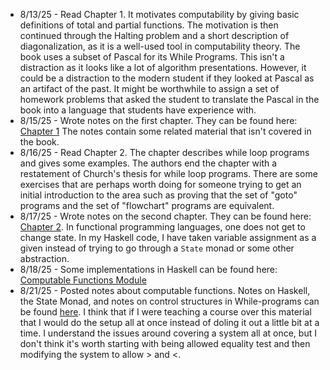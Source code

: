 * 8/13/25 - Read Chapter 1. It motivates computability by giving basic definitions of total and partial functions. The motivation is then continued through the Halting problem and a short description of diagonalization, as it is a well-used tool in computability theory. The book uses a subset of Pascal for its While Programs. This isn't a distraction as it looks like a lot of algorithm presentations. However, it could be a distraction to the modern student if they looked at Pascal as an artifact of the past. It might be worthwhile to assign a set of homework problems that asked the student to translate the Pascal in the book into a language that students have experience with. 
* 8/15/25 - Wrote notes on the first chapter. They can be found here: [Chapter 1](./KMA%20Notes/Chapter%201.md) The notes contain some related material that isn't covered in the book.
* 8/16/25 - Read Chapter 2. The chapter describes while loop programs and gives some examples. The authors end the chapter with a restatement of Church's thesis for while loop programs. There are some exercises that are perhaps worth doing for someone trying to get an initial introduction to the area such as proving that the set of "goto" programs and the set of "flowchart" programs are equivalent.
* 8/17/25 - Wrote notes on the second chapter. They can be found here: [Chapter 2](./KMA%20Notes/Chapter%202.md). In functional programming languages, one does not get to change state. In my Haskell code, I have taken variable assignment as a given instead of trying to go through a ```State``` monad or some other abstraction. 
* 8/18/25 - Some implementations in Haskell can be found here: [Computable Functions Module](./KMA%20Notes/CompFuncs.hs)
* 8/21/25 - Posted notes about computable functions. Notes on Haskell, the State Monad, and notes on control structures in While-programs can be found [here](./KMA%20Notes/Control.md). I think that if I were teaching a course over this material that I would do the setup all at once instead of doling it out a little bit at a time. I understand the issues around covering a system all at once, but I don't think it's worth starting with being allowed equality test and then modifying the system to allow $>$ and $<$. 